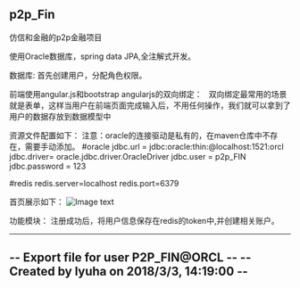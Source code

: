 ## p2p_Fin
仿信和金融的p2p金融项目

使用Oracle数据库，spring data JPA,全注解式开发。

数据库:
  首先创建用户，分配角色权限。

前端使用angular.js和bootstrap
    angularjs的双向绑定：
    双向绑定最常用的场景就是表单，这样当用户在前端页面完成输入后，不用任何操作，我们就可以拿到了用户的数据存放到数据模型中

资源文件配置如下：
注意：oracle的连接驱动是私有的，在maven仓库中不存在，需要手动添加。
#oracle
jdbc.url = jdbc:oracle:thin:@localhost:1521:orcl
jdbc.driver= oracle.jdbc.driver.OracleDriver
jdbc.user = p2p_FIN
jdbc.password = 123

#redis
redis.server=localhost
redis.port=6379

首页展示如下：
![Image text](https://github.com/oceanhaiyang/p2p_Fin/blob/master/haiyang_p2p_home/src/main/webapp/styles/images/home_index.png)

功能模块：
注册成功后，将用户信息保存在redis的token中,并创建相关账户。



--------------------------------------------
-- Export file for user P2P_FIN@ORCL      --
-- Created by lyuha on 2018/3/3, 14:19:00 --
--------------------------------------------


